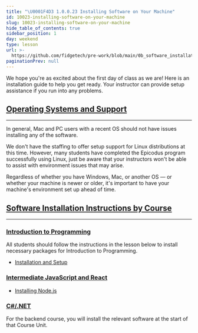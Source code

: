 ```yaml
---
title: "\U0001F4D3 1.0.0.23 Installing Software on Your Machine"
id: 10023-installing-software-on-your-machine
slug: 10023-installing-software-on-your-machine
hide_table_of_contents: true
sidebar_position: 1
day: weekend
type: lesson
url: >-
  https://github.com/fidgetech/pre-work/blob/main/0b_software_installation_instructions.md
paginationPrev: null
---
```


We hope you're as excited about the first day of class as we are! Here is an installation guide to help you get ready. Your instructor can provide setup assistance if you run into any problems.

## [Operating Systems and Support](#operating-systems-and-support)

---

In general, Mac and PC users with a recent OS should not have issues installing any of the software.

We don't have the staffing to offer setup support for Linux distributions at this time. However, many students have completed the Epicodus program successfully using Linux, just be aware that your instructors won't be able to assist with environment issues that may arise.

Regardless of whether you have Windows, Mac, or another OS — or whether your machine is newer or older, it's important to have your machine's environment set up ahead of time.

## [Software Installation Instructions by Course](#software-installation-instructions-by-course)

---

### [Introduction to Programming](#introduction-to-programming)

All students should follow the instructions in the lesson below to install necessary packages for Introduction to Programming.

* [Installation and Setup]( https://old.learnhowtoprogram.com/introduction-to-programming/getting-started-with-intro-to-programming/installation-and-setup)

### [Intermediate JavaScript and React](#intermediate-javascript-and-react)

* [Installing Node.js]( https://old.learnhowtoprogram.com/intermediate-javascript/getting-started-with-javascript/installing-node-js)

### [C#/.NET](#c-net)

For the backend course, you will install the relevant software at the start of that Course Unit.